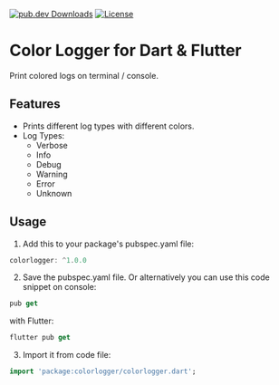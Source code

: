 [![pub.dev Downloads](https://img.shields.io/pub/v/colorlogger)](https://pub.dev/packages/colorlogger)
[![License](https://img.shields.io/github/license/berkbb/colorlogger?color=important)](https://pub.dev/packages/colorlogger)


# Color Logger for Dart & Flutter

  Print colored logs on terminal / console.

## Features

* Prints different log types with different colors.
* Log Types:
    * Verbose
    * Info
    * Debug
    * Warning
    * Error
    * Unknown


## Usage
 
1. Add this to your package's pubspec.yaml file:

```dart
colorlogger: ^1.0.0
```

2. Save the pubspec.yaml file. Or alternatively you can use this code snippet on console:

```dart
pub get
```

with Flutter:

```dart
flutter pub get
```

3. Import it from code file:

```dart
import 'package:colorlogger/colorlogger.dart';
```





